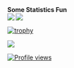 <!-- ... ![Aman's github stats](https://github-readme-stats.vercel.app/api?username=Aman-Preet-Singh-Gulati)-->

<!--[![Top Langs](https://github-readme-stats.vercel.app/api/top-langs/?username=Aman-Preet-Singh-Gulati)](https://github.com/Aman-Preet-Singh-Gulati/github-readme-stats)-->


<!-- start statics fun section -->
<!--<details>-->
<summary><b> Some Statistics Fun </b></summary>
<img src='https://github-readme-stats.vercel.app/api?username=Aman-Preet-Singh-Gulati&show_icons=true&theme=tokyonight&count_private=true&line_height=40'  align="left" />
<img src='https://github-readme-stats.vercel.app/api/top-langs/?username=Aman-Preet-Singh-Gulati&theme=tokyonight&hide_langs_below=4' />

[![trophy](https://github-profile-trophy.vercel.app/?username=Aman-Preet-Singh-Gulati&theme=onedark&row=1&column=7)](https://github.com/ryo-ma/github-profile-trophy)

![](https://github-readme-streak-stats.herokuapp.com/?user=Aman-Preet-Singh-Gulati&theme=dark)
<!--</details>-->
<!-- end statics fun section -->
[![Profile views](http://hits.dwyl.com/Aman-Preet-Singh-Gulati/Aman-Preet-Singh-Gulati.svg)](http://hits.dwyl.com/Aman-Preet-Singh-Gulati/Aman-Preet-Singh-Gulati) 

